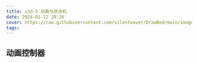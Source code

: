 ```yaml
---
title: u3d-3 动画与状态机
date: 2024-01-12 20:26
cover: https://raw.githubusercontent.com/silentwaver/DrawBed/main/images/202312291916075.JPG
tags:
---
```

## 动画控制器